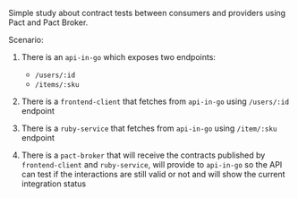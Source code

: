Simple study about contract tests between consumers and providers using Pact and Pact Broker.

Scenario:
1. There is an `api-in-go` which exposes two endpoints:
    - `/users/:id`
    - `/items/:sku`

2. There is a `frontend-client` that fetches from `api-in-go` using `/users/:id` endpoint

3. There is a `ruby-service` that fetches from `api-in-go` using `/item/:sku` endpoint

4. There is a `pact-broker` that will receive the contracts published by `frontend-client` and `ruby-service`, will provide to `api-in-go` so the API can test if the interactions are still valid or not and will show the current integration status
